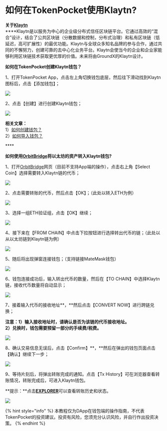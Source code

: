 # 如何在TokenPocket使用Klaytn?

**关于**[**Klaytn**](https://www.klaytn.com/)  
****Klaytn是以服务为中心的企业级分布式信任区块链平台。它通过高效的“混合”设计，结合了公共区块链（分散数据和控制，分布式治理）和私有区块链（低延迟，高可扩展性）的最优功能。Klaytn与全球众多知名品牌的参与合作，通过共同的不懈努力，创建可靠的去中心化业务平台。Klaytn会使当今的企业和企业家能够利用区块链技术获取更优厚的价值。未来将由GroundX的Klaytn设计。

**如何在TokenPocket创建Klaytn钱包？**

1、打开TokenPocket App，点击左上角切换钱包底层，然后往下滑动找到Klaytn图标后，点击【添加钱包】；

![](../.gitbook/assets/chuang-jian-qian-bao-1.jpg)

2、点击【创建】进行创建Klaytn钱包；

![](../.gitbook/assets/chuang-jian-qian-bao-2.jpg)

**相关文章：**  
1）[如何创建钱包？](https://tphelp.gitbook.io/cn/wallet-management/create-wallet)  
2）[如何导入钱包？](https://tphelp.gitbook.io/cn/wallet-management/import-wallet)

\*\*\*\*

**如何使用**[**OrbitBridge**](https://bridge.orbitchain.io/)**将以太坊的资产转入Klaytn钱包?**

1、打开[OrbitBridge](https://bridge.orbitchain.io/)网页（目前不支持App端的操作），点击右上角【Select Coin】选择需要转入Klaytn链的代币；

![](../.gitbook/assets/o1.png)

2、点击需要转账的代币，然后点击【OK】；（此处以转入ETH为例）

![](../.gitbook/assets/cha-ru-2.png)

3、选择一组ETH验证组，点击【OK】继续；

![](../.gitbook/assets/cha-ru-3.jpg)

4、接下来在【FROM CHAIN】中点击下拉按钮进行选择转出代币的链；（此处以从以太坊链到Klaytn链为例）

![](../.gitbook/assets/o2.png)

5、随后将出现弹窗连接钱包；（支持链接MateMask钱包）

![](../.gitbook/assets/lian-jie-qian-bao-.png)

6、钱包连接成功后，输入转出代币的数量，然后在【TO CHAIN】中选择Klaytn链，接收代币数量将自动显示；

![](../.gitbook/assets/o3.png)

7、接着输入代币的接收地址**，**然后点击【CONVERT NOW】进行跨链兑换；

**注意：1）输入接收地址时，请确认是否为该链的代币接收地址。  
2）兑换时，钱包需要预留一部分的手续费/税费。**

![](../.gitbook/assets/o4.png)

8、确认交易信息无误后，点击【Confirm】**，**然后在弹出的钱包页面点击【确认】继续下一步；

![](../.gitbook/assets/o5.png)

9、等待片刻后，将弹出转账完成的通知。点击【Tx History】可在浏览器查看转账情况，转账完成后，可进入Klaytn钱包。

**提示：**点击[**EXPLORER**](https://bridge.orbitchain.io/history)可以查看转账历史和状态。

![](../.gitbook/assets/o7.png)

{% hint style="info" %}
本教程仅为DApp在钱包端的操作指南，不代表TokenPocket的投资建议。投资有风险，您须充分认识风险，并自行作出投资决策。
{% endhint %}



